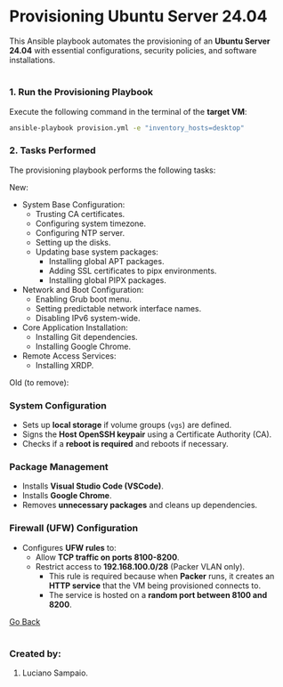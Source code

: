 # Provisioning Ubuntu Server 24.04

This Ansible playbook automates the provisioning of an **Ubuntu Server 24.04** with essential configurations, security policies, and software installations.

#
### 1. Run the Provisioning Playbook

Execute the following command in the terminal of the **target VM**:

```bash
ansible-playbook provision.yml -e "inventory_hosts=desktop"
```

### 2. Tasks Performed

The provisioning playbook performs the following tasks:

New:
- System Base Configuration:
  - Trusting CA certificates.
  - Configuring system timezone.
  - Configuring NTP server.
  - Setting up the disks.
  - Updating base system packages:
    - Installing global APT packages.
    - Adding SSL certificates to pipx environments.
    - Installing global PIPX packages.
- Network and Boot Configuration:
  - Enabling Grub boot menu.
  - Setting predictable network interface names.
  - Disabling IPv6 system-wide.
- Core Application Installation:
  - Installing Git dependencies.
  - Installing Google Chrome.
- Remote Access Services:
  - Installing XRDP.

Old (to remove):
### System Configuration
- Sets up **local storage** if volume groups (`vgs`) are defined.
- Signs the **Host OpenSSH keypair** using a Certificate Authority (CA).
- Checks if a **reboot is required** and reboots if necessary.

### Package Management
- Installs **Visual Studio Code (VSCode)**.
- Installs **Google Chrome**.
- Removes **unnecessary packages** and cleans up dependencies.

### Firewall (UFW) Configuration
- Configures **UFW rules** to:
  - Allow **TCP traffic on ports 8100-8200**.
  - Restrict access to **192.168.100.0/28** (Packer VLAN only).
    - This rule is required because when **Packer** runs, it creates an **HTTP service** that the VM being provisioned connects to.
    - The service is hosted on a **random port between 8100 and 8200**.

[Go Back](../../README.md)

#
### Created by:

1. Luciano Sampaio.
